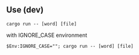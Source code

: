 ## Use (dev)

`cargo run -- [word] [file]`

with IGNORE_CASE environment

`
$Env:IGNORE_CASE="";
cargo run -- [word] [file]
`